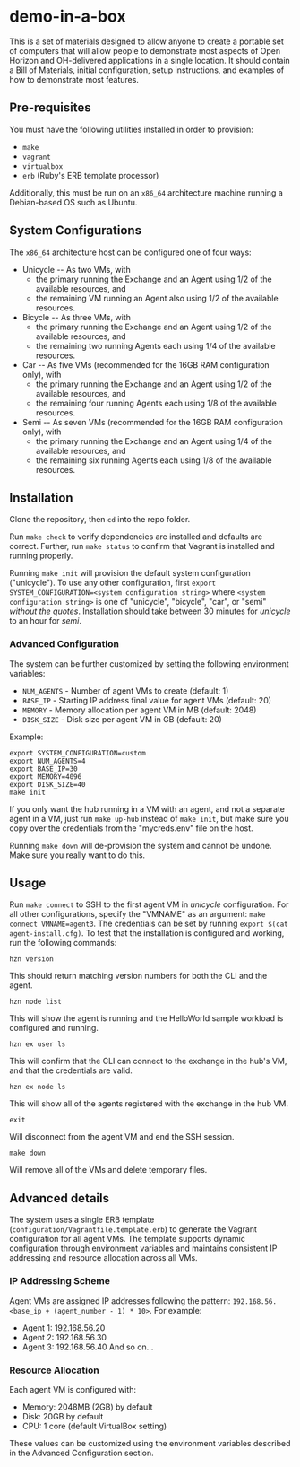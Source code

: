 # demo-in-a-box

This is a set of materials designed to allow anyone to create a portable set of computers that will allow people to demonstrate most aspects of Open Horizon and OH-delivered applications in a single location.  It should contain a Bill of Materials, initial configuration, setup instructions, and examples of how to demonstrate most features.

## Pre-requisites

You must have the following utilities installed in order to provision:

* `make`
* `vagrant`
* `virtualbox`
* `erb` (Ruby's ERB template processor)

Additionally, this must be run on an `x86_64` architecture machine running a Debian-based OS such as Ubuntu.

## System Configurations

The `x86_64` architecture host can be configured one of four ways:

- Unicycle -- As two VMs, with
  - the primary running the Exchange and an Agent using 1/2 of the available resources, and
  - the remaining VM running an Agent also using 1/2 of the available resources.
- Bicycle -- As three VMs, with
  - the primary running the Exchange and an Agent using 1/2 of the available resources, and
  - the remaining two running Agents each using 1/4 of the available resources.
- Car -- As five VMs (recommended for the 16GB RAM configuration only), with
  - the primary running the Exchange and an Agent using 1/2 of the available resources, and
  - the remaining four running Agents each using 1/8 of the available resources.
- Semi -- As seven VMs (recommended for the 16GB RAM configuration only), with
  - the primary running the Exchange and an Agent using 1/4 of the available resources, and
  - the remaining six running Agents each using 1/8 of the available resources.

## Installation

Clone the repository, then `cd` into the repo folder.

Run `make check` to verify dependencies are installed and defaults are correct.
Further, run `make status` to confirm that Vagrant is installed and running properly.

Running `make init` will provision the default system configuration ("unicycle").  To use any other configuration, first `export SYSTEM_CONFIGURATION=<system configuration string>` where `<system configuration string>` is one of "unicycle", "bicycle", "car", or "semi" _without the quotes_.  Installation should take between 30 minutes for _unicycle_ to an hour for _semi_.

### Advanced Configuration

The system can be further customized by setting the following environment variables:

* `NUM_AGENTS` - Number of agent VMs to create (default: 1)
* `BASE_IP` - Starting IP address final value for agent VMs (default: 20)
* `MEMORY` - Memory allocation per agent VM in MB (default: 2048)
* `DISK_SIZE` - Disk size per agent VM in GB (default: 20)

Example:
```shell
export SYSTEM_CONFIGURATION=custom
export NUM_AGENTS=4
export BASE_IP=30
export MEMORY=4096
export DISK_SIZE=40
make init
```

If you only want the hub running in a VM with an agent, and not a separate agent in a VM, just run `make up-hub` instead of `make init`, but make sure you copy over the credentials from the "mycreds.env" file on the host.

Running `make down` will de-provision the system and cannot be undone.  Make sure you really want to do this.

## Usage

Run `make connect` to SSH to the first agent VM in _unicycle_ configuration.  For all other configurations, specify the "VMNAME" as an argument: `make connect VMNAME=agent3`.  The credentials can be set by running `export $(cat agent-install.cfg)`.  To test that the installation is configured and working, run the following commands:

```shell
hzn version
```

This should return matching version numbers for both the CLI and the agent.

```shell
hzn node list
```

This will show the agent is running and the HelloWorld sample workload is configured and running.

```shell
hzn ex user ls
```

This will confirm that the CLI can connect to the exchange in the hub's VM, and that the credentials are valid.

```shell
hzn ex node ls
```

This will show all of the agents registered with the exchange in the hub VM.

```shell
exit
```

Will disconnect from the agent VM and end the SSH session.

```shell
make down
```

Will remove all of the VMs and delete temporary files.

## Advanced details

The system uses a single ERB template (`configuration/Vagrantfile.template.erb`) to generate the Vagrant configuration for all agent VMs. The template supports dynamic configuration through environment variables and maintains consistent IP addressing and resource allocation across all VMs.

### IP Addressing Scheme

Agent VMs are assigned IP addresses following the pattern: `192.168.56.<base_ip + (agent_number - 1) * 10>`. For example:
- Agent 1: 192.168.56.20
- Agent 2: 192.168.56.30
- Agent 3: 192.168.56.40
And so on...

### Resource Allocation

Each agent VM is configured with:
- Memory: 2048MB (2GB) by default
- Disk: 20GB by default
- CPU: 1 core (default VirtualBox setting)

These values can be customized using the environment variables described in the Advanced Configuration section.
